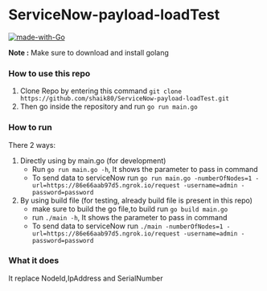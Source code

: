 # ServiceNow-payload-loadTest
[![made-with-Go](https://img.shields.io/badge/Made%20with-Go-1f425f.svg)](http://golang.org)

**Note :** Make sure to download and install golang
### How to use this repo
1. Clone Repo by entering this command `git clone https://github.com/shaik80/ServiceNow-payload-loadTest.git`
2. Then go inside the repository and run `go run main.go`

### How to run

There 2 ways:

1. Directly using by main.go (for development)
    *  Run `go run main.go -h`, It shows the parameter to pass in command
    * To send data to serviceNow run `go run main.go -numberOfNodes=1 -url=https://86e66aab97d5.ngrok.io/request -username=admin -password=password`
2. By using build file (for testing, already build file is present in this repo)
    * make sure to build the go file,to build run `go build main.go`
    * run `./main -h`, It shows the parameter to pass in command
    * To send data to serviceNow run `./main -numberOfNodes=1 -url=https://86e66aab97d5.ngrok.io/request -username=admin -password=password`

### What it does
It replace NodeId,IpAddress and SerialNumber
